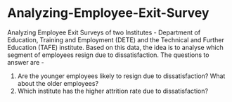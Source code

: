 # Analyzing-Employee-Exit-Survey
Analyzing Employee Exit Surveys of two Institutes - Department of Education, Training and Employment (DETE) and the Technical and Further Education (TAFE) institute.
Based on this data, the idea is to analyse which segment of employees resign due to dissatisfaction. The questions to answer are - 
  
   1. Are the younger employees likely to resign due to dissatisfaction? What about the older employees?
   2. Which institute has the higher attrition rate due to dissatisfaction?
